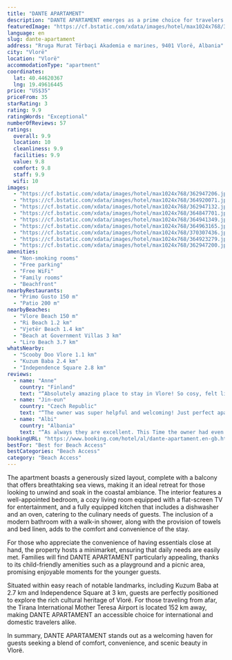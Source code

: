 ```yaml
---
title: "DANTE APARTAMENT"
description: "DANTE APARTAMENT emerges as a prime choice for travelers seeking a serene beachfront escape in Vlorë, just a stone's throw away from the pristine Vlore Beach and a short stroll from the vibrant Ri Beach."
featuredImage: "https://cf.bstatic.com/xdata/images/hotel/max1024x768/362947206.jpg?k=cab23bd6f001c75717302249d6932d23dce56dda1b83dcc85655336f30825d31&o=&hp=1"
language: en
slug: dante-apartament
address: "Rruga Murat Tërbaçi Akademia e marines, 9401 Vlorë, Albania"
city: "Vlorë"
location: "Vlorë"
accommodationType: "apartment"
coordinates:
  lat: 40.44620367
  lng: 19.49616445
price: "US$35"
priceFrom: 35
starRating: 3
rating: 9.9
ratingWords: "Exceptional"
numberOfReviews: 57
ratings:
  overall: 9.9
  location: 10
  cleanliness: 9.9
  facilities: 9.9
  value: 9.8
  comfort: 9.8
  staff: 9.9
  wifi: 10
images:
  - "https://cf.bstatic.com/xdata/images/hotel/max1024x768/362947206.jpg?k=cab23bd6f001c75717302249d6932d23dce56dda1b83dcc85655336f30825d31&o=&hp=1"
  - "https://cf.bstatic.com/xdata/images/hotel/max1024x768/364920071.jpg?k=19496b5ddd1cc93008581b83a2b4aed6037216a4f44d742fe3f9484cc72cf2cd&o=&hp=1"
  - "https://cf.bstatic.com/xdata/images/hotel/max1024x768/362947132.jpg?k=8fe425fb0162fb5aafb86240567a19877a2e7758571bb4614aa782b0f45a13c6&o=&hp=1"
  - "https://cf.bstatic.com/xdata/images/hotel/max1024x768/364847701.jpg?k=f1b5aa05bd1bb8fcc9201eff5a3f146e39a936fa4a751fb8ab8a7e08812e8e5d&o=&hp=1"
  - "https://cf.bstatic.com/xdata/images/hotel/max1024x768/364941349.jpg?k=65a54fc977121e1551fe33e0ccd2609fa0dcce40011a8bf6737d8b3d0b62b06b&o=&hp=1"
  - "https://cf.bstatic.com/xdata/images/hotel/max1024x768/364963165.jpg?k=a2441ff221c9b37705eac19403c4d174581d57128c48e83e7a1851e4d0eb840b&o=&hp=1"
  - "https://cf.bstatic.com/xdata/images/hotel/max1024x768/370307436.jpg?k=a0fc9c17c4267632bd9457eda68c02e18c7b2f108d44df5abc6e9cb01c189c12&o=&hp=1"
  - "https://cf.bstatic.com/xdata/images/hotel/max1024x768/364923279.jpg?k=4949c28ce4783b7316a5182f35b09c8e595b91d1c444d6b8a870d43e0a266aa7&o=&hp=1"
  - "https://cf.bstatic.com/xdata/images/hotel/max1024x768/362947200.jpg?k=b960dd3703623029779c65ee2570990a4807924b38fd3a389a8e114545bf1646&o=&hp=1"
amenities:
  - "Non-smoking rooms"
  - "Free parking"
  - "Free WiFi"
  - "Family rooms"
  - "Beachfront"
nearbyRestaurants:
  - "Primo Gusto 150 m"
  - "Patio 200 m"
nearbyBeaches:
  - "Vlore Beach 150 m"
  - "Ri Beach 1.2 km"
  - "Vjetër Beach 1.4 km"
  - "Beach at Government Villas 3 km"
  - "Liro Beach 3.7 km"
whatsNearby:
  - "Scooby Doo Vlore 1.1 km"
  - "Kuzum Baba 2.4 km"
  - "Independence Square 2.8 km"
reviews:
  - name: "Anne"
    country: "Finland"
    text: "“Absolutely amazing place to stay in Vlore! So cosy, felt like home away from home. Good bed, nice sofa and tv, and in the kitchen everything you could need. Well, maybe the frying pans could be replaced, but that's all. Central location in Lungo...”"
  - name: "Jin-eun"
    country: "Czech Republic"
    text: "“The owner was super helpful and welcoming! Just perfect apartment, super clean, well equipped”"
  - name: "Albi"
    country: "Albania"
    text: "“As always they are excellent. This Time the owner had even added an Espresso machine, a watter heater for tea ,a fruit blender, a toaster and a hotel hair drier in the bathroom that in my opinion was better than most places. He even offered me...”"
bookingURL: "https://www.booking.com/hotel/al/dante-apartament.en-gb.html?aid=8035640"
bestFor: "Best for Beach Access"
bestCategories: "Beach Access"
category: "Beach Access"
---
```


The apartment boasts a generously sized layout, complete with a balcony that offers breathtaking sea views, making it an ideal retreat for those looking to unwind and soak in the coastal ambiance. The interior features a well-appointed bedroom, a cozy living room equipped with a flat-screen TV for entertainment, and a fully equipped kitchen that includes a dishwasher and an oven, catering to the culinary needs of guests. The inclusion of a modern bathroom with a walk-in shower, along with the provision of towels and bed linen, adds to the comfort and convenience of the stay.

For those who appreciate the convenience of having essentials close at hand, the property hosts a minimarket, ensuring that daily needs are easily met. Families will find DANTE APARTAMENT particularly appealing, thanks to its child-friendly amenities such as a playground and a picnic area, promising enjoyable moments for the younger guests.

Situated within easy reach of notable landmarks, including Kuzum Baba at 2.7 km and Independence Square at 3 km, guests are perfectly positioned to explore the rich cultural heritage of Vlorë. For those traveling from afar, the Tirana International Mother Teresa Airport is located 152 km away, making DANTE APARTAMENT an accessible choice for international and domestic travelers alike.

In summary, DANTE APARTAMENT stands out as a welcoming haven for guests seeking a blend of comfort, convenience, and scenic beauty in Vlorë.